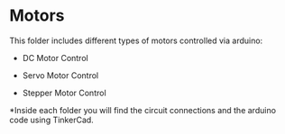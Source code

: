 # Motors
 
 
 
 This folder includes different types of motors controlled via arduino:
 
  - DC Motor Control 
 
  - Servo Motor Control 
 
  - Stepper Motor Control 
 
*Inside each folder you will find the circuit connections and the arduino code using TinkerCad.
